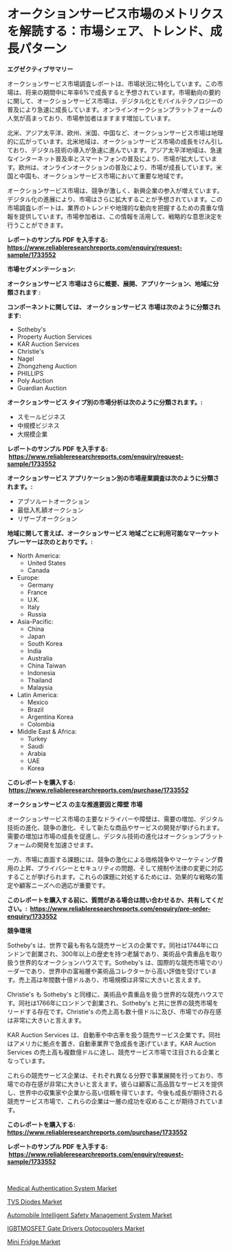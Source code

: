 <p><h1>オークションサービス市場のメトリクスを解読する：市場シェア、トレンド、成長パターン</h1></p><p><strong>エグゼクティブサマリー</strong></p>
<p><p>オークションサービス市場調査レポートは、市場状況に特化しています。この市場は、将来の期間中に年率6%で成長すると予想されています。市場動向の要約に関して、オークションサービス市場は、デジタル化とモバイルテクノロジーの普及により急速に成長しています。オンラインオークションプラットフォームの人気が高まっており、市場参加者はますます増加しています。</p><p>北米、アジア太平洋、欧州、米国、中国など、オークションサービス市場は地理的に広がっています。北米地域は、オークションサービス市場の成長をけん引しており、デジタル技術の導入が急速に進んでいます。アジア太平洋地域は、急速なインターネット普及率とスマートフォンの普及により、市場が拡大しています。欧州は、オンラインオークションの普及により、市場が成長しています。米国と中国も、オークションサービス市場において重要な地域です。</p><p>オークションサービス市場は、競争が激しく、新興企業の参入が増えています。デジタル化の進展により、市場はさらに拡大することが予想されています。この市場調査レポートは、業界のトレンドや地理的な動向を把握するための貴重な情報を提供しています。市場参加者は、この情報を活用して、戦略的な意思決定を行うことができます。</p></p>
<p><strong>レポートのサンプル PDF を入手する: <a href="https://www.reliableresearchreports.com/enquiry/request-sample/1733552">https://www.reliableresearchreports.com/enquiry/request-sample/1733552</a></strong></p>
<p><strong>市場セグメンテーション:</strong></p>
<p><strong> オークションサービス 市場はさらに概要、展開、アプリケーション、地域に分類されます :</strong></p>
<p><strong>コンポーネントに関しては、 オークションサービス 市場は次のように分類されます: &nbsp;</strong></p>
<p><ul><li>Sotheby's</li><li>Property Auction Services</li><li>KAR Auction Services</li><li>Christie's</li><li>Nagel</li><li>Zhongzheng Auction</li><li>PHILLIPS</li><li>Poly Auction</li><li>Guardian Auction</li></ul></p>
<p><strong> オークションサービス タイプ別の市場分析は次のように分類されます。:</strong></p>
<p><ul><li>スモールビジネス</li><li>中規模ビジネス</li><li>大規模企業</li></ul></p>
<p><strong>レポートのサンプル PDF を入手する: &nbsp;<a href="https://www.reliableresearchreports.com/enquiry/request-sample/1733552">https://www.reliableresearchreports.com/enquiry/request-sample/1733552</a></strong></p>
<p><strong> オークションサービス アプリケーション別の市場産業調査は次のように分類されます。:</strong></p>
<p><ul><li>アブソルートオークション</li><li>最低入札額オークション</li><li>リザーブオークション</li></ul></p>
<p><strong>地域に関して言えば、オークションサービス 地域ごとに利用可能なマーケットプレーヤーは次のとおりです。:</strong></p>
<p><ul>
    <li>
        North America:
        <ul>
            <li>United States</li>
            <li>Canada</li>
        </ul>
    </li>
    <li>
        Europe:
        <ul>
            <li>Germany</li>
            <li>France</li>
            <li>U.K.</li>
            <li>Italy</li>
            <li>Russia</li>
        </ul>
    </li>
    <li>
        Asia-Pacific:
        <ul>
            <li>China</li>
            <li>Japan</li>
            <li>South Korea</li>
            <li>India</li>
            <li>Australia</li>
            <li>China Taiwan</li>
            <li>Indonesia</li>
            <li>Thailand</li>
            <li>Malaysia</li>
        </ul>
    </li>
    <li>
        Latin America:
        <ul>
            <li>Mexico</li>
            <li>Brazil</li>
            <li>Argentina Korea</li>
            <li>Colombia</li>
        </ul>
    </li>
    <li>
        Middle East & Africa:
        <ul>
            <li>Turkey</li>
            <li>Saudi</li>
            <li>Arabia</li>
            <li>UAE</li>
            <li>Korea</li>
        </ul>
    </li>
    </ul></p>
<p><strong>このレポートを購入する: &nbsp;<a href="https://www.reliableresearchreports.com/purchase/1733552">https://www.reliableresearchreports.com/purchase/1733552</a></strong></p>
<p><strong>オークションサービス の主な推進要因と障壁 市場</strong></p>
<p><p>オークションサービス市場の主要なドライバーや障壁は、需要の増加、デジタル技術の進化、競争の激化、そして新たな商品やサービスの開発が挙げられます。需要の増加は市場の成長を促進し、デジタル技術の進化はオークションプラットフォームの開発を加速させます。</p><p>一方、市場に直面する課題には、競争の激化による価格競争やマーケティング費用の上昇、プライバシーとセキュリティの問題、そして規制や法律の変更に対応することが挙げられます。これらの課題に対処するためには、効果的な戦略の策定や顧客ニーズへの適応が重要です。</p></p>
<p><strong>このレポートを購入する前に、質問がある場合は問い合わせるか、共有してください。:&nbsp; <a href="https://www.reliableresearchreports.com/enquiry/pre-order-enquiry/1733552">https://www.reliableresearchreports.com/enquiry/pre-order-enquiry/1733552</a></strong></p>
<p><strong>競争環境</strong></p>
<p><p>Sotheby's は、世界で最も有名な競売サービスの企業です。同社は1744年にロンドンで創業され、300年以上の歴史を持つ老舗であり、美術品や貴重品を取り扱う世界的なオークションハウスです。Sotheby's は、国際的な競売市場でのリーダーであり、世界中の富裕層や美術品コレクターから高い評価を受けています。売上高は年間数十億ドルあり、市場規模は非常に大きいと言えます。</p><p>Christie's も Sotheby's と同様に、美術品や貴重品を扱う世界的な競売ハウスです。同社は1766年にロンドンで創業され、Sotheby's と共に世界の競売市場をリードする存在です。Christie's の売上高も数十億ドルに及び、市場での存在感は非常に大きいと言えます。</p><p>KAR Auction Services は、自動車や中古車を扱う競売サービス企業です。同社はアメリカに拠点を置き、自動車業界で急成長を遂げています。KAR Auction Services の売上高も複数億ドルに達し、競売サービス市場で注目される企業となっています。</p><p>これらの競売サービス企業は、それぞれ異なる分野で事業展開を行っており、市場での存在感が非常に大きいと言えます。彼らは顧客に高品質なサービスを提供し、世界中の収集家や企業から高い信頼を得ています。今後も成長が期待される競売サービス市場で、これらの企業は一層の成功を収めることが期待されています。</p></p>
<p><strong>このレポートを購入する: &nbsp; <a href="https://www.reliableresearchreports.com/purchase/1733552">https://www.reliableresearchreports.com/purchase/1733552</a></strong></p>
<p><strong>レポートのサンプル PDF を入手する: &nbsp;<a href="https://www.reliableresearchreports.com/enquiry/request-sample/1733552">https://www.reliableresearchreports.com/enquiry/request-sample/1733552</a></strong><strong></strong></p>
<p>&nbsp;</p>
<p><p><a href="https://boundless-drawbridge-702.notion.site/Medical-Authentication-System-Market-Size-and-Growth-Market-Segmentation-Regional-and-Country-Brea-a6085ff708664b6e9cdbe15b48218b20">Medical Authentication System Market</a></p><p><a href="https://view.publitas.com/reportprime-1/decoding-the-tvs-diodes-market-a-deep-dive-into-the-latest-market-trends-market-segmentation-and-competitive-analysis/">TVS Diodes Market</a></p><p><a href="https://gamy-alyssum-396.notion.site/Automobile-Intelligent-Safety-Management-System-Market-Size-Focuses-on-Market-Dynamics-In-Depth-Ana-8c302ec4e40045a7ae2eb9375c9c46ba">Automobile Intelligent Safety Management System Market</a></p><p><a href="https://github.com/Hazelklievgspy6vdcsmu106w/Market-Research-Report-List-1/blob/main/igbtmosfet-gate-drivers-optocouplers-market.md">IGBTMOSFET Gate Drivers Optocouplers Market</a></p><p><a href="https://view.publitas.com/reportprime-1/mini-fridge-market-size-growth-outlook-from-2024-to-2031-projecting-at-markets-trends-analysis-by-application-regional-outlook-and-revenue/">Mini Fridge Market</a></p></p>